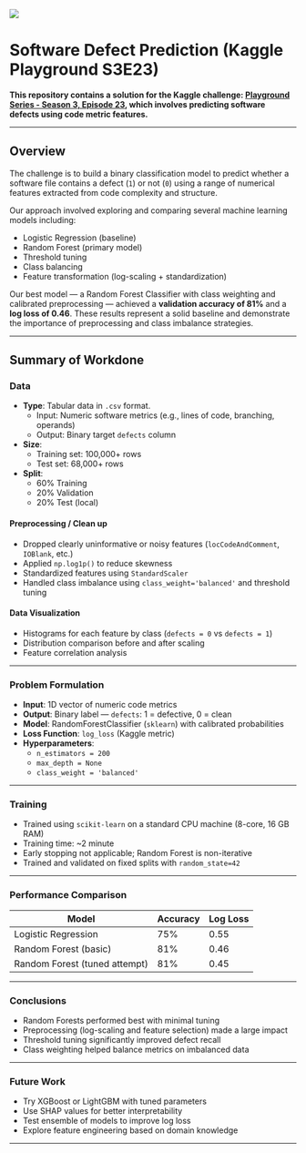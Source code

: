 ![](UTA-DataScience-Logo.png)

# Software Defect Prediction (Kaggle Playground S3E23)

**This repository contains a solution for the Kaggle challenge: [Playground Series - Season 3, Episode 23](https://www.kaggle.com/competitions/playground-series-s3e23), which involves predicting software defects using code metric features.**

---

## Overview

The challenge is to build a binary classification model to predict whether a software file contains a defect (`1`) or not (`0`) using a range of numerical features extracted from code complexity and structure.

Our approach involved exploring and comparing several machine learning models including:
- Logistic Regression (baseline)
- Random Forest (primary model)
- Threshold tuning
- Class balancing
- Feature transformation (log-scaling + standardization)

Our best model — a Random Forest Classifier with class weighting and calibrated preprocessing — achieved a **validation accuracy of 81%** and a **log loss of 0.46**. These results represent a solid baseline and demonstrate the importance of preprocessing and class imbalance strategies.

---

## Summary of Workdone

### Data

- **Type**: Tabular data in `.csv` format.
  - Input: Numeric software metrics (e.g., lines of code, branching, operands)
  - Output: Binary target `defects` column
- **Size**:
  - Training set: 100,000+ rows
  - Test set: 68,000+ rows
- **Split**:
  - 60% Training
  - 20% Validation
  - 20% Test (local)

#### Preprocessing / Clean up

- Dropped clearly uninformative or noisy features (`locCodeAndComment`, `IOBlank`, etc.)
- Applied `np.log1p()` to reduce skewness
- Standardized features using `StandardScaler`
- Handled class imbalance using `class_weight='balanced'` and threshold tuning

#### Data Visualization

- Histograms for each feature by class (`defects = 0` vs `defects = 1`)
- Distribution comparison before and after scaling
- Feature correlation analysis

---

### Problem Formulation

- **Input**: 1D vector of numeric code metrics
- **Output**: Binary label — `defects`: 1 = defective, 0 = clean
- **Model**: RandomForestClassifier (`sklearn`) with calibrated probabilities
- **Loss Function**: `log_loss` (Kaggle metric)
- **Hyperparameters**:
  - `n_estimators = 200`
  - `max_depth = None`
  - `class_weight = 'balanced'`

---

### Training

- Trained using `scikit-learn` on a standard CPU machine (8-core, 16 GB RAM)
- Training time: ~2 minute
- Early stopping not applicable; Random Forest is non-iterative
- Trained and validated on fixed splits with `random_state=42`

---

### Performance Comparison

| Model                        | Accuracy | Log Loss |
|------------------------------|----------|----------|
| Logistic Regression          | 75%      | 0.55     |
| Random Forest (basic)        | 81%      | 0.46     |
| Random Forest (tuned attempt)| 81%      | 0.45     |

---

### Conclusions

- Random Forests performed best with minimal tuning
- Preprocessing (log-scaling and feature selection) made a large impact
- Threshold tuning significantly improved defect recall
- Class weighting helped balance metrics on imbalanced data

---

### Future Work

- Try XGBoost or LightGBM with tuned parameters
- Use SHAP values for better interpretability
- Test ensemble of models to improve log loss
- Explore feature engineering based on domain knowledge

---
